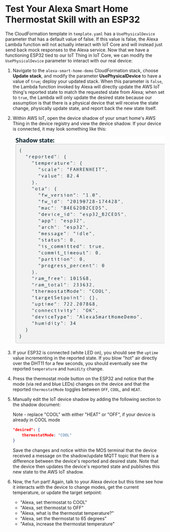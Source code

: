
# Test Your Alexa Smart Home Thermostat Skill with an ESP32

The CloudFormation template in `template.yaml` has a `UsePhysicalDevice` parameter that has a default value of false. If this value is false, the Alexa Lambda function will not actually interact with IoT Core and will instead just send back mock responses to the Alexa service. Now that we have a functioning ESP32 tied to our IoT Thing in IoT Core, we can modify the `UsePhysicalDevice` parameter to interact with our real device:

1. Navigate to the `alexa-smart-home-demo` CloudFormation stack, choose **Update stack**, and modify the parameter **UsePhysicalDevice** to have a value of `true`; deploy your updated stack. When this parameter is `false`, the Lambda function invoked by Alexa will directly update the AWS IoT thing's reported state to match the requested state from Alexa; when set to `true`, the Lambda will only update the desired state because our assumption is that there is a physical device that will receive the state change, physically update state, and report back the new state itself.

2. Within AWS IoT, open the device shadow of your smart home's AWS Thing in the device registry and view the device shadow. If your device is connected, it may look something like this: 

    ![alt text](./../images/shadow-01.png)

3. If your ESP32 is connected (white LED on), you should see the `uptime` value incrementing in the reported state. If you blow "hot" air directly over the DHT11 for a few seconds, you should eventually see the reported `temperature` and `humidity` change.

4. Press the thermostat mode button on the ESP32 and notice that the mode (via red and blue LEDs) changes on the device and that the reported `thermostatMode` toggles between `OFF`, `COOL`, and `HEAT`.

5. Manually edit the IoT device shadow by adding the following section to the shadow document:

    Note - replace "COOL" with either "HEAT" or "OFF", if your device is already in COOL mode

    ```json
    "desired": {
        thermostatMode: "COOL"
    }
    ```

    Save the changes and notice within the MOS terminal that the device received a message on the shadow/update MQTT topic that there is a difference between the device's reported and desired state. Note that the device then updates the device's reported state and publishes this new state to the AWS IoT shadow. 

6. Now, the fun part! Again, talk to your Alexa device but this time see how it interacts with the device to change modes, get the current temperature, or update the target setpoint:

    * "Alexa, set thermostat to COOL"
    * "Alexa, set thermostat to OFF"
    * "Alexa, what is the thermostat temperature?"
    * "Alexa, set the thermostat to 65 degrees"
    * "Aelxa, increase the thermostat temperature"
